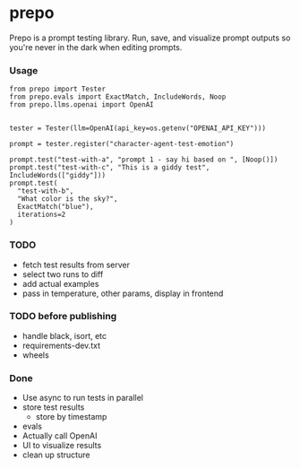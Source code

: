 # prepo

Prepo is a prompt testing library. Run, save, and visualize prompt outputs so you're never in the dark when editing prompts.

### Usage

```
from prepo import Tester
from prepo.evals import ExactMatch, IncludeWords, Noop
from prepo.llms.openai import OpenAI


tester = Tester(llm=OpenAI(api_key=os.getenv("OPENAI_API_KEY")))

prompt = tester.register("character-agent-test-emotion")

prompt.test("test-with-a", "prompt 1 - say hi based on ", [Noop()])
prompt.test("test-with-c", "This is a giddy test", IncludeWords(["giddy"]))
prompt.test(
  "test-with-b",
  "What color is the sky?",
  ExactMatch("blue"),
  iterations=2
)
```

### TODO

- fetch test results from server
- select two runs to diff
- add actual examples
- pass in temperature, other params, display in frontend

### TODO before publishing
- handle black, isort, etc
- requirements-dev.txt
- wheels

### Done
- Use async to run tests in parallel
- store test results
  - store by timestamp
- evals
- Actually call OpenAI
- UI to visualize results
- clean up structure
